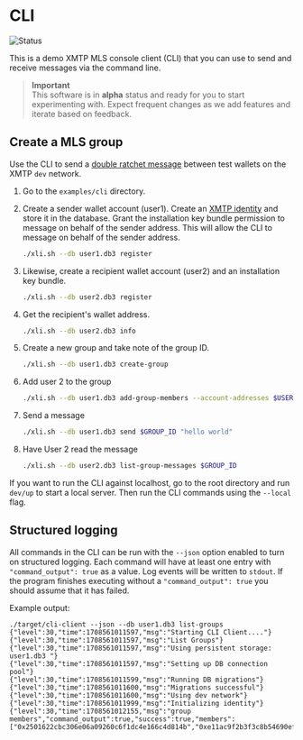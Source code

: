# CLI

![Status](https://img.shields.io/badge/Project_status-Alpha-orange)

This is a demo XMTP MLS console client (CLI) that you can use to send and receive messages via the command line.

> **Important**  
> This software is in **alpha** status and ready for you to start experimenting with. Expect frequent changes as we add features and iterate based on feedback.

## Create a MLS group

Use the CLI to send a [double ratchet message](https://github.com/xmtp/libxmtp/blob/main/README.md#double-ratchet-messaging) between test wallets on the XMTP `dev` network.

1. Go to the `examples/cli` directory.

2. Create a sender wallet account (user1). Create an [XMTP identity](../../xmtp_mls/IDENTITY.md) and store it in the database. Grant the installation key bundle permission to message on behalf of the sender address. This will allow the CLI to message on behalf of the sender address.

   ```bash
   ./xli.sh --db user1.db3 register
   ```

3. Likewise, create a recipient wallet account (user2) and an installation key bundle.

   ```bash
   ./xli.sh --db user2.db3 register
   ```

4. Get the recipient's wallet address.

   ```bash
   ./xli.sh --db user2.db3 info
   ```

5. Create a new group and take note of the group ID.

   ```bash
   ./xli.sh --db user1.db3 create-group
   ```

6. Add user 2 to the group

   ```bash
   ./xli.sh --db user1.db3 add-group-members --account-addresses $USER_2_ACCOUNT_ADDRESS $GROUP_ID
   ```

7. Send a message

   ```bash
   ./xli.sh --db user1.db3 send $GROUP_ID "hello world"
   ```

8. Have User 2 read the message

   ```bash
   ./xli.sh --db user2.db3 list-group-messages $GROUP_ID
   ```

If you want to run the CLI against localhost, go to the root directory and run `dev/up` to start a local server. Then run the CLI commands using the `--local` flag.

## Structured logging

All commands in the CLI can be run with the `--json` option enabled to turn on structured logging. Each command will have at least one entry with `"command_output": true` as a value. Log events will be written to `stdout`. If the program finishes executing without a `"command_output": true` you should assume that it has failed.

Example output:

```
./target/cli-client --json --db user1.db3 list-groups
{"level":30,"time":1708561011597,"msg":"Starting CLI Client...."}
{"level":30,"time":1708561011597,"msg":"List Groups"}
{"level":30,"time":1708561011597,"msg":"Using persistent storage: user1.db3 "}
{"level":30,"time":1708561011597,"msg":"Setting up DB connection pool"}
{"level":30,"time":1708561011599,"msg":"Running DB migrations"}
{"level":30,"time":1708561011600,"msg":"Migrations successful"}
{"level":30,"time":1708561011600,"msg":"Using dev network"}
{"level":30,"time":1708561011999,"msg":"Initializing identity"}
{"level":30,"time":1708561012155,"msg":"group members","command_output":true,"success":true,"members":["0x2501622cbc306e06a09260c6f1dc4e166c4d814b","0xe11ac9f2b3f3c8b54690ef8c4c8e15c41c251bc1","0x8e6df612589feabc9524d371a018120175cb3b4d"],"group_id":"b360839b3d2e15bb86c2dca227095c14"}
```
